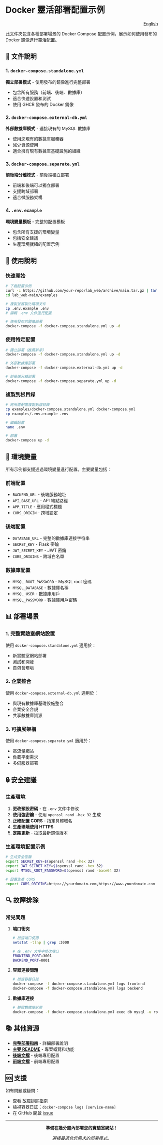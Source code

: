 # Docker 靈活部署配置示例

<!-- Language Switcher -->

<div align="right">

[English](README.md)

</div>

<!-- Content -->

此文件夾包含各種部署場景的 Docker Compose 配置示例，展示如何使用發布的 Docker 鏡像進行靈活配置。

## 📁 文件說明

### 1. `docker-compose.standalone.yml`
**獨立部署模式** - 使用發布的鏡像進行完整部署
- 包含所有服務（前端、後端、數據庫）
- 適合快速設置和測試
- 使用 GHCR 發布的 Docker 鏡像

### 2. `docker-compose.external-db.yml`
**外部數據庫模式** - 連接現有的 MySQL 數據庫
- 使用您現有的數據庫服務器
- 減少資源使用
- 適合擁有現有數據庫基礎設施的組織

### 3. `docker-compose.separate.yml`
**前後端分離模式** - 前後端獨立部署
- 前端和後端可以獨立部署
- 支援跨域部署
- 適合微服務架構

### 4. `.env.example`
**環境變量模板** - 完整的配置模板
- 包含所有支援的環境變量
- 包括安全建議
- 生產環境就緒的配置示例

## 🚀 使用說明

### 快速開始

```bash
# 下載配置示例
curl -L https://github.com/your-repo/lab_web/archive/main.tar.gz | tar xz
cd lab_web-main/examples

# 複製並客製化環境文件
cp .env.example .env
# 編輯 .env 文件進行配置

# 使用發布的鏡像部署
docker-compose -f docker-compose.standalone.yml up -d
```

### 使用特定配置

```bash
# 獨立部署（推薦新手）
docker-compose -f docker-compose.standalone.yml up -d

# 外部數據庫部署
docker-compose -f docker-compose.external-db.yml up -d

# 前後端分離部署
docker-compose -f docker-compose.separate.yml up -d
```

### 複製到根目錄

```bash
# 將所需配置複製到根目錄
cp examples/docker-compose.standalone.yml docker-compose.yml
cp examples/.env.example .env

# 編輯配置
nano .env

# 部署
docker-compose up -d
```

## 🔧 環境變量

所有示例都支援通過環境變量進行配置。主要變量包括：

### 前端配置
- `BACKEND_URL` - 後端服務地址
- `API_BASE_URL` - API 端點路徑
- `APP_TITLE` - 應用程式標題
- `CORS_ORIGIN` - 跨域設定

### 後端配置
- `DATABASE_URL` - 完整的數據庫連接字符串
- `SECRET_KEY` - Flask 密鑰
- `JWT_SECRET_KEY` - JWT 密鑰
- `CORS_ORIGINS` - 跨域白名單

### 數據庫配置
- `MYSQL_ROOT_PASSWORD` - MySQL root 密碼
- `MYSQL_DATABASE` - 數據庫名稱
- `MYSQL_USER` - 數據庫用戶
- `MYSQL_PASSWORD` - 數據庫用戶密碼

## 📊 部署場景

### 1. 完整實驗室網站設置
使用 `docker-compose.standalone.yml` 適用於：
- 新實驗室網站部署
- 測試和開發
- 自包含環境

### 2. 企業整合
使用 `docker-compose.external-db.yml` 適用於：
- 與現有數據庫基礎設施整合
- 企業安全合規
- 共享數據庫資源

### 3. 可擴展架構
使用 `docker-compose.separate.yml` 適用於：
- 高流量網站
- 負載平衡需求
- 多伺服器部署

## 🔒 安全建議

### 生產環境
1. **更改預設密碼** - 在 `.env` 文件中修改
2. **使用強密鑰** - 使用 `openssl rand -hex 32` 生成
3. **正確配置 CORS** - 指定具體域名
4. **生產環境使用 HTTPS**
5. **定期更新** - 拉取最新鏡像版本

### 生產環境配置示例
```bash
# 生成安全密鑰
export SECRET_KEY=$(openssl rand -hex 32)
export JWT_SECRET_KEY=$(openssl rand -hex 32)
export MYSQL_ROOT_PASSWORD=$(openssl rand -base64 32)

# 設置生產 CORS
export CORS_ORIGINS=https://yourdomain.com,https://www.yourdomain.com
```

## 🔍 故障排除

### 常見問題

1. **端口衝突**
   ```bash
   # 檢查端口使用
   netstat -tlnp | grep :3000
   
   # 在 .env 文件中修改端口
   FRONTEND_PORT=3001
   BACKEND_PORT=8001
   ```

2. **容器連接問題**
   ```bash
   # 檢查容器日誌
   docker-compose -f docker-compose.standalone.yml logs frontend
   docker-compose -f docker-compose.standalone.yml logs backend
   ```

3. **數據庫連接**
   ```bash
   # 驗證數據庫狀態
   docker-compose -f docker-compose.standalone.yml exec db mysql -u root -p -e "SHOW DATABASES;"
   ```

## 📚 其他資源

- **[完整部署指南](../docs/FLEXIBLE_DEPLOYMENT.md)** - 詳細部署說明
- **[主要 README](../README.md)** - 專案概覽和功能
- **[後端文檔](../backend/README.md)** - 後端專用配置
- **[前端文檔](../frontend/README.md)** - 前端專用配置

## 🆘 支援

如有問題或疑問：
- 查看 [故障排除指南](../docs/FLEXIBLE_DEPLOYMENT.md#故障排除)
- 檢視容器日誌：`docker-compose logs [service-name]`
- 在 GitHub 開啟 [issue](../../issues)

---

<div align="center">

**準備在幾分鐘內部署您的實驗室網站！**

*選擇最適合您需求的部署模式。*

</div>